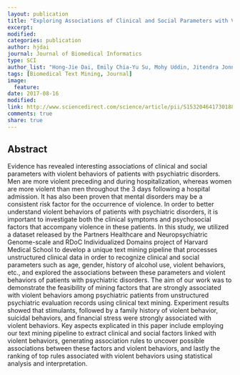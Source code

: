 ```yaml
---
layout: publication
title: "Exploring Associations of Clinical and Social Parameters with Violent Behaviors among Psychiatric Patients"
excerpt:
modified:
categories: publication
author: hjdai
journal: Journal of Biomedical Informatics
type: SCI
author_list: "Hong-Jie Dai, Emily Chia-Yu Su, Mohy Uddin, Jitendra Jonnagaddala, Chi-Shin Wu, Shabbir Syed-Abdul"
tags: [Biomedical Text Mining, Journal]
image:
  feature:
date: 2017-08-16
modified: 
link: http://www.sciencedirect.com/science/article/pii/S1532046417301880
comments: true
share: true
---
```


## Abstract

Evidence has revealed interesting associations of clinical and social parameters with violent behaviors of patients with psychiatric disorders. Men are more violent preceding and during hospitalization, whereas women are more violent than men throughout the 3 days following a hospital admission. It has also been proven that mental disorders may be a consistent risk factor for the occurrence of violence. In order to better understand violent behaviors of patients with psychiatric disorders, it is important to investigate both the clinical symptoms and psychosocial factors that accompany violence in these patients. In this study, we utilized a dataset released by the Partners Healthcare and Neuropsychiatric Genome-scale and RDoC Individualized Domains project of Harvard Medical School to develop a unique text mining pipeline that processes unstructured clinical data in order to recognize clinical and social parameters such as age, gender, history of alcohol use, violent behaviors, etc., and explored the associations between these parameters and violent behaviors of patients with psychiatric disorders. The aim of our work was to demonstrate the feasibility of mining factors that are strongly associated with violent behaviors among psychiatric patients from unstructured psychiatric evaluation records using clinical text mining. Experiment results showed that stimulants, followed by a family history of violent behavior, suicidal behaviors, and financial stress were strongly associated with violent behaviors. Key aspects explicated in this paper include employing our text mining pipeline to extract clinical and social factors linked with violent behaviors, generating association rules to uncover possible associations between these factors and violent behaviors, and lastly the ranking of top rules associated with violent behaviors using statistical analysis and interpretation.